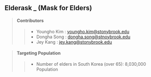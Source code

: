 ## Elderask _ (Mask for Elders)

> #### Contributors
> > - Youngho Kim : youngho.kim@stonybrook.edu
> > - Dongha Song : dongha.song@stnoybrook.edu
> > - Jey Kang    : jey.kang@stonybrook.edu


> #### Targeting Population
> > * Number of elders in South Korea (over 65): 8,030,000 Population
